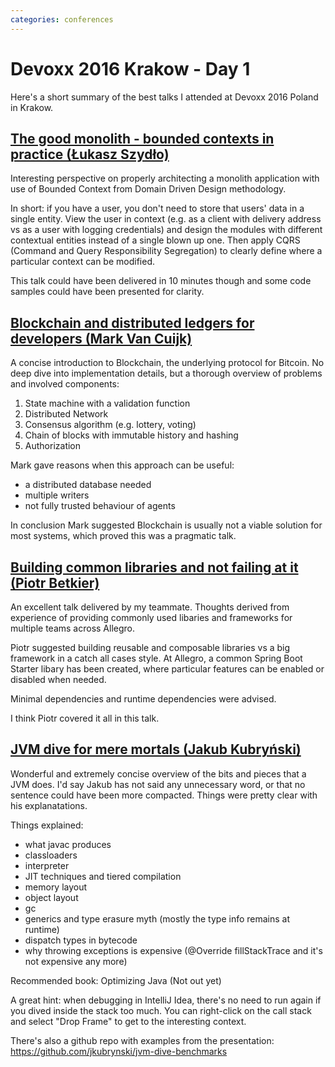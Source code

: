 ```yaml
---
categories: conferences
---
```


Devoxx 2016 Krakow - Day 1
===

Here's a short summary of the best talks I attended at Devoxx 2016 Poland in Krakow.

[The good monolith - bounded contexts in practice (Łukasz Szydło)](http://cfp.devoxx.pl/2016/talk/BLZ-7878/The_good_monolith_-_bounded_contexts_in_practice)
---

Interesting perspective on properly architecting a monolith application with use of Bounded Context from Domain Driven Design methodology.

In short: if you have a user, you don't need to store that users' data in a single entity. View the user in context (e.g. as a client with delivery address vs as a user with logging credentials) and design the modules with different contextual entities instead of a single blown up one. Then apply CQRS (Command and Query Responsibility Segregation) to clearly define where a particular context can be modified.

This talk could have been delivered in 10 minutes though and some code samples could have been presented for clarity.

[Blockchain and distributed ledgers for developers (Mark Van Cuijk)](http://cfp.devoxx.pl/2016/talk/WRV-3066/Blockchain_and_distributed_ledgers_for_developers)
---

A concise introduction to Blockchain, the underlying protocol for Bitcoin. No deep dive into implementation details, but a thorough overview of problems and involved components:

1. State machine with a validation function
2. Distributed Network
3. Consensus algorithm (e.g. lottery, voting)
4. Chain of blocks with immutable history and hashing
5. Authorization

Mark gave reasons when this approach can be useful:

- a distributed database needed
- multiple writers
- not fully trusted behaviour of agents

In conclusion Mark suggested Blockchain is usually not a viable solution for most systems, which proved this was a pragmatic talk.

[Building common libraries and not failing at it (Piotr Betkier)](http://cfp.devoxx.pl/2016/talk/FHE-5810/Building_common_libraries_and_not_failing_at_it)
---

An excellent talk delivered by my teammate. Thoughts derived from experience of providing commonly used libaries and frameworks for multiple teams across Allegro.

Piotr suggested building reusable and composable libraries vs a big framework in a catch all cases style. At Allegro, a common Spring Boot Starter libary has been created, where particular features can be enabled or disabled when needed.

Minimal dependencies and runtime dependencies were advised.

I think Piotr covered it all in this talk.

[JVM dive for mere mortals (Jakub Kubryński)](http://cfp.devoxx.pl/2016/talk/HPE-0572/JVM_dive_for_mere_mortals)
---

Wonderful and extremely concise overview of the bits and pieces that a JVM does. I'd say Jakub has not said any unnecessary word, or that no sentence could have been more compacted. Things were pretty clear with his explanatations.

Things explained:

- what javac produces
- classloaders
- interpreter
- JIT techniques and tiered compilation
- memory layout
- object layout
- gc
- generics and type erasure myth (mostly the type info remains at runtime)
- dispatch types in bytecode
- why throwing exceptions is expensive (@Override fillStackTrace and it's not expensive any more)

Recommended book: Optimizing Java (Not out yet)

A great hint: when debugging in IntelliJ Idea, there's no need to run again if you dived inside the stack too much. You can right-click on the call stack and select "Drop Frame" to get to the interesting context.

There's also a github repo with examples from the presentation: https://github.com/jkubrynski/jvm-dive-benchmarks
